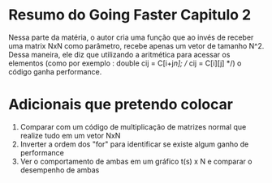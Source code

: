 # Resumo do Going Faster Capitulo 2

Nessa parte da matéria, o autor cria uma função que ao invés de receber uma matrix NxN como parâmetro, recebe apenas um vetor de tamanho N^2. Dessa maneira, ele diz que utilizando a aritmética para acessar os elementos (como por exemplo : double cij = C[i+j*n]; /* cij = C[i][j] */) o código ganha performance.

# Adicionais que pretendo colocar

1. Comparar com um código de multiplicação de matrizes normal que realize tudo em um vetor NxN
2. Inverter a ordem dos "for" para identificar se existe algum ganho de performance
3. Ver o comportamento de ambas em um gráfico t(s) x N e comparar o desempenho de ambas